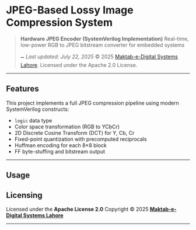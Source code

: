 # JPEG-Based Lossy Image Compression System

> **Hardware JPEG Encoder (SystemVerilog Implementation)**
> Real-time, low-power RGB to JPEG bitstream converter for embedded systems
>
> 🗕️ *Last updated: July 22, 2025*
> © 2025 [Maktab-e-Digital Systems Lahore](https://github.com/meds-uet). Licensed under the Apache 2.0 License.

---

## Features

This project implements a full JPEG compression pipeline using modern SystemVerilog constructs:

- `logic` data type
- Color space transformation (RGB to YCbCr)
- 2D Discrete Cosine Transform (DCT) for Y, Cb, Cr
- Fixed-point quantization with precomputed reciprocals
- Huffman encoding for each 8×8 block
- FF byte-stuffing and bitstream output

---

## Usage



##  Licensing

Licensed under the **Apache License 2.0**
Copyright © 2025
**[Maktab-e-Digital Systems Lahore](https://github.com/meds-uet)**

---
